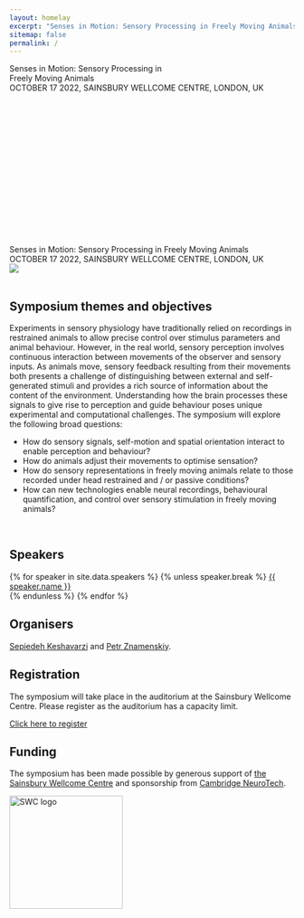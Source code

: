 ```yaml
---
layout: homelay
excerpt: "Senses in Motion: Sensory Processing in Freely Moving Animals."
sitemap: false
permalink: /
---
```

<div class="col-sm-12 text-light d-none d-lg-block">
<div class="bg-image"
  style="
    background-image: url('{{ site.url }}{{ site.baseurl }}/images/jumping_mouse.jpg');
    background-size: 100%;
    background-repeat: no-repeat;
    height: 320px
  ">
<div class="titlebox">
<div class="bigtitle">
Senses in Motion: Sensory Processing in <br/>
Freely Moving Animals
</div>
OCTOBER 17 2022, SAINSBURY WELLCOME CENTRE, LONDON, UK
</div>
</div>
</div>

<div class="col-sm-12 d-lg-none">
<div class="titlebox">
<div class="bigtitle">
Senses in Motion: Sensory Processing in Freely Moving Animals
</div>
OCTOBER 17 2022, SAINSBURY WELLCOME CENTRE, LONDON, UK
</div>
<img src="{{ site.url }}{{ site.baseurl }}/images/jumping_mouse.jpg">
</div>

<div class="col-sm-9">
<br/>
<h2>Symposium themes and objectives</h2>
  <p>
Experiments in sensory physiology have traditionally relied on recordings in restrained animals to allow precise control over stimulus parameters and animal behaviour. However, in the real world, sensory perception involves continuous interaction between movements of the observer and sensory inputs. As animals move, sensory feedback resulting from their movements both presents a challenge of distinguishing between external and self-generated stimuli and provides a rich source of information about the content of the environment. Understanding how the brain processes these signals to give rise to perception and guide behaviour poses unique experimental and computational challenges. The symposium will explore the following broad questions:
  </p>
<ul>
<li>How do sensory signals, self-motion and spatial orientation interact to enable perception and behaviour?</li>
<li>How do animals adjust their movements to optimise sensation?</li>
<li>How do sensory representations in freely moving animals relate to those recorded under head restrained and / or passive conditions?</li>
<li>How can new technologies enable neural recordings, behavioural quantification, and control over sensory stimulation in freely moving animals?</li>
</ul>

</div>

<div class="col-sm-3">
<br/>
<h2>Speakers</h2>
{% for speaker in site.data.speakers %}
{% unless speaker.break %}
<a href="{{ site.url }}{{ site.baseurl }}/speakers#{{ speaker.name }}">{{ speaker.name }}</a><br/>
{% endunless %}
{% endfor %}

<br/>
<h2>Organisers</h2>
<a href="https://www.sainsburywellcome.org/web/people/sepiedeh-keshavarzi">Sepiedeh Keshavarzi</a> and <a href="https://znamlab.org">Petr Znamenskiy</a>.
<p></p>
</div>

<div class="col-sm-12">
<h2>Registration</h2>
The symposium will take place in the auditorium at the Sainsbury Wellcome Centre. Please register as the auditorium has a capacity limit.
<p></p>
<div class="text-center">
<a class="btn btn-primary btn-lg" href="https://www.eventbrite.co.uk/e/391517879517" role="button">Click here to register</a>
</div>
<p></p>
</div>

<div class="col-sm-12">
<h2>Funding</h2>
<p>
The symposium has been made possible by generous support of
<a href="http://www.sainsburywellcome.org">the Sainsbury Wellcome Centre</a> and sponsorship from <a href="https://www.cambridgeneurotech.com/">Cambridge NeuroTech</a>.
</p>
</div>

<div class="col-sm-12">
<a href="https://www.sainsburywellcome.org/">
<img src="{{ site.url }}{{ site.baseurl }}/images/swc_logo.svg" class="img-fluid" alt="SWC logo" width="200 px"></a>
</div>

<div class="col-sm-12">
<p></p>
</div>
